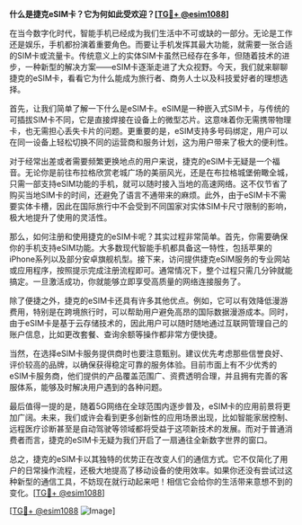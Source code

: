 **什么是捷克eSIM卡？它为何如此受欢迎？[[TG💪+ @esim1088](https://t.me/s/esim1088)]**

在当今数字化时代，智能手机已经成为我们生活中不可或缺的一部分。无论是工作还是娱乐，手机都扮演着重要角色。而要让手机发挥其最大功能，就需要一张合适的SIM卡或流量卡。传统意义上的实体SIM卡虽然已经存在多年，但随着技术的进步，一种新型的解决方案——eSIM卡逐渐走进了大众视野。今天，我们就来聊聊捷克的eSIM卡，看看它为什么能成为旅行者、商务人士以及科技爱好者的理想选择。

首先，让我们简单了解一下什么是eSIM卡。eSIM是一种嵌入式SIM卡，与传统的可插拔SIM卡不同，它是直接焊接在设备上的微型芯片。这意味着你无需携带物理卡，也无需担心丢失卡片的问题。更重要的是，eSIM支持多号码绑定，用户可以在同一设备上轻松切换不同的运营商和服务计划，这为用户带来了极大的便利性。

对于经常出差或者需要频繁更换地点的用户来说，捷克的eSIM卡无疑是一个福音。无论你是前往布拉格欣赏老城广场的美丽风光，还是在布拉格城堡俯瞰全城，只需一部支持eSIM功能的手机，就可以随时接入当地的高速网络。这不仅节省了购买当地SIM卡的时间，还避免了语言不通带来的麻烦。此外，由于eSIM卡不需要实体卡槽，因此在国际旅行中不会受到不同国家对实体SIM卡尺寸限制的影响，极大地提升了使用的灵活性。

那么，如何注册和使用捷克的eSIM卡呢？其实过程非常简单。首先，你需要确保你的手机支持eSIM功能。大多数现代智能手机都具备这一特性，包括苹果的iPhone系列以及部分安卓旗舰机型。接下来，访问提供捷克eSIM服务的专业网站或应用程序，按照提示完成注册流程即可。通常情况下，整个过程只需几分钟就能搞定。一旦激活成功，你就能够立即享受高质量的网络连接服务了。

除了便捷之外，捷克的eSIM卡还具有许多其他优点。例如，它可以有效降低漫游费用，特别是在跨境旅行时，可以帮助用户避免高昂的国际数据漫游成本。同时，由于eSIM卡是基于云存储技术的，因此用户可以随时随地通过互联网管理自己的账户信息，比如更改套餐、查询余额等操作都非常方便快捷。

当然，在选择eSIM卡服务提供商时也要注意甄别。建议优先考虑那些信誉良好、评价较高的品牌，以确保获得稳定可靠的服务体验。目前市面上有不少优秀的eSIM卡服务商，他们提供的产品覆盖范围广、资费透明合理，并且拥有完善的客服体系，能够及时解决用户遇到的各种问题。

最后值得一提的是，随着5G网络在全球范围内逐步普及，eSIM卡的应用前景将更加广阔。未来，我们或许会看到更多创新性的应用场景出现，比如智能家居控制、远程医疗诊断甚至是自动驾驶等领域都将受益于这项新技术的发展。而对于普通消费者而言，捷克的eSIM卡无疑为我们开启了一扇通往全新数字世界的窗口。

总之，捷克的eSIM卡以其独特的优势正在改变人们的通信方式。它不仅简化了用户的日常操作流程，还极大地提高了移动设备的使用效率。如果你还没有尝试过这种新型的通信工具，不妨现在就行动起来吧！相信它会给你的生活带来意想不到的变化。[[TG💪+ @esim1088](https://t.me/s/esim1088)]

[[TG💪+ @esim1088](https://t.me/s/esim1088) ![Image](https://i.postimg.cc/4NQfJmqS/Snipaste-2025-05-13-00-14-12.png)]